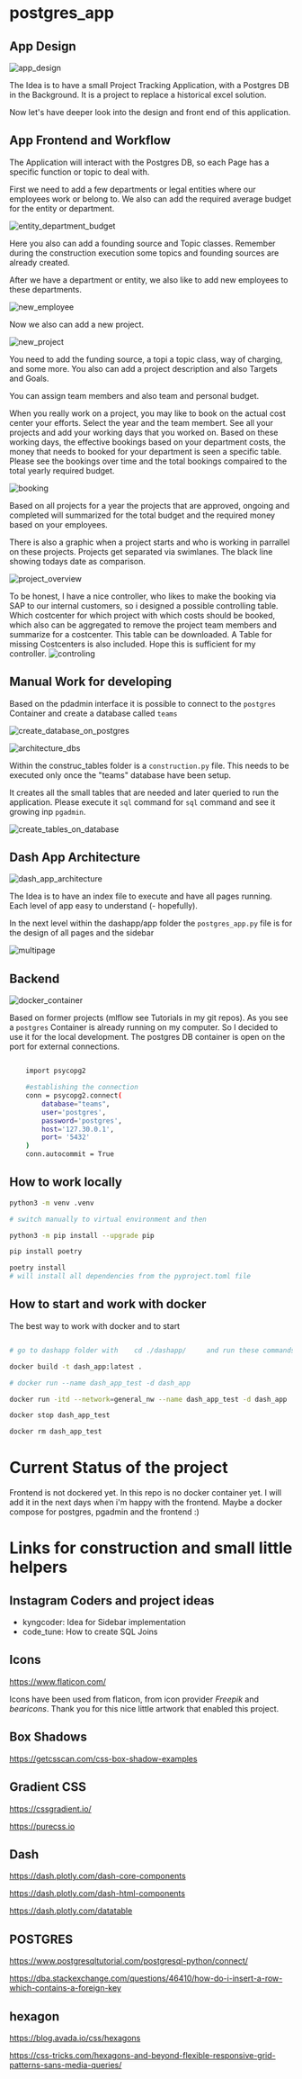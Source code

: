 # postgres_app


## App Design

![app_design](./assets/App_Design.png)

The Idea is to have a small Project Tracking Application, with a Postgres DB in the Background.
It is a project to replace a historical excel solution.

Now let's have deeper look into the design and front end of this application.



## App Frontend and Workflow

The Application will interact with the Postgres DB, so each Page has a specific function or topic to deal with.

First we need to add a few departments or legal entities where our employees work or belong to. We also can add the required average budget for the entity or department.


![entity_department_budget](./assets/Construct_Entity_Department_budget.png)

Here you also can add a founding source and Topic classes. Remember during the construction execution some topics and founding sources are already created.


After we have a department or entity, we also like to add new employees to these departments.

![new_employee](./assets/add_a_new_employee.png)

Now we also can add a new project. 

![new_project](./assets/add_project.png)

You need to add the funding source, a topi a topic class, way of charging, and some more.
You also can add a project description and also Targets and Goals.

You can assign team members and also team and personal budget.


When you really work on a project, you may like to book on the actual cost center your efforts. Select the year and the team membert. See all your projects and add your working days that you worked on. Based on these working days, the effective bookings based on your department costs, the money that needs to booked for your department is seen a specific table. 
Please see the bookings over time and the total bookings compaired to the total yearly required budget.

![booking](./assets/booking_on_projects.png)

Based on all projects for a year the projects that are approved, ongoing and completed will summarized for the total budget and the required money based on your employees.

There is also a graphic when a project starts and who is working in parrallel on these projects. Projects get separated via swimlanes. The black line showing todays date as comparison.

![project_overview](./assets/project_analysis.png)


To be honest, I have a nice controller, who likes to make the booking via SAP to our internal customers, so i designed a possible controlling table. Which costcenter for which project with which costs should be booked, which also can be aggregated to remove the project team members and summarize for a costcenter. This table can be downloaded.
A Table for missing Costcenters is also included. Hope this is sufficient for my controller.
![controling](./assets/controling_tables.png)



## Manual Work for developing

Based on the pdadmin interface it is possible to connect to the `postgres` Container and create a database called `teams`

![create_database_on_postgres](./assets/local_creation_database.png)

![architecture_dbs](./assets/design_of_dbs.png)

Within the construc_tables folder is a `construction.py` file. This needs to be executed only once the "teams" database have been setup.

It creates all the small tables that are needed and later queried to run the application.
Please execute it `sql` command for `sql` command and see it growing inp `pgadmin`.

![create_tables_on_database](./assets/create_tabels.png)


## Dash App Architecture

![dash_app_architecture](./assets/architecture_dash_app.png)

The Idea is to have an index file to execute and have all pages running. Each level of app easy to understand (- hopefully).

In the next level within the dashapp/app folder the `postgres_app.py` file is for the design of all pages and the sidebar

![multipage](./assets/mulitpage_setup.png)



## Backend 

![docker_container](./assets/Docker_container.png)

Based on former projects (mlflow see Tutorials in my git repos). As you see a `postgres` Container is already running on my computer. So I decided to use it for the local development. 
The postgres DB container is open on the port for external connections.

```bash 

    import psycopg2

    #establishing the connection
    conn = psycopg2.connect(
        database="teams",
        user='postgres',
        password='postgres',
        host='127.30.0.1',
        port= '5432'
    )
    conn.autocommit = True

```



## How to work locally 

```bash 
python3 -m venv .venv

# switch manually to virtual environment and then

python3 -m pip install --upgrade pip

pip install poetry

poetry install 
# will install all dependencies from the pyproject.toml file
```


## How to start and work with docker

The best way to work with docker and to start 

```bash

# go to dashapp folder with    cd ./dashapp/     and run these commands

docker build -t dash_app:latest .

# docker run --name dash_app_test -d dash_app

docker run -itd --network=general_nw --name dash_app_test -d dash_app

docker stop dash_app_test

docker rm dash_app_test


```





# Current Status of the project

Frontend is not dockered yet. In this repo is no docker container yet. I will add it in the next days when i'm happy with the frontend. Maybe a docker compose for postgres, pgadmin and the frontend :)


# Links for construction and small little helpers

## Instagram Coders and project ideas
 - kyngcoder: Idea for Sidebar implementation
 - code_tune: How to create SQL Joins

## Icons
https://www.flaticon.com/

Icons have been used from flaticon, from icon provider *Freepik* and *bearicons*. Thank you for this nice little artwork that enabled this project.


## Box Shadows
https://getcsscan.com/css-box-shadow-examples



## Gradient CSS
https://cssgradient.io/

https://purecss.io


## Dash
https://dash.plotly.com/dash-core-components

https://dash.plotly.com/dash-html-components

https://dash.plotly.com/datatable


## POSTGRES

https://www.postgresqltutorial.com/postgresql-python/connect/

https://dba.stackexchange.com/questions/46410/how-do-i-insert-a-row-which-contains-a-foreign-key




## hexagon

https://blog.avada.io/css/hexagons

https://css-tricks.com/hexagons-and-beyond-flexible-responsive-grid-patterns-sans-media-queries/





